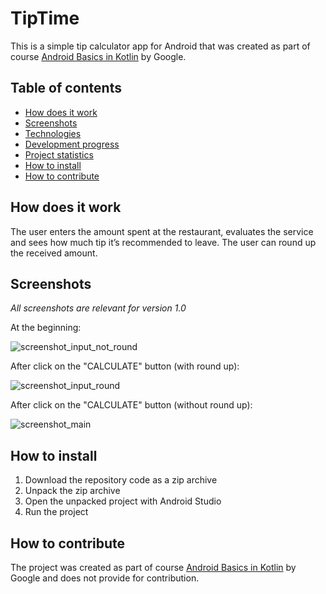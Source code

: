 # TipTime

This is a simple tip calculator app for Android that was created as part of
course [Android Basics in Kotlin](https://developer.android.com/courses/android-basics-kotlin/course)
by Google.

## Table of contents

- [How does it work](#How-does-it-work)
- [Screenshots](#Screenshots)
- [Technologies](#Technologies)
- [Development progress](#Development-progress)
- [Project statistics](#Project-statistics)
- [How to install](#How-to-install)
- [How to contribute](#How-to-contribute)

## How does it work

The user enters the amount spent at the restaurant, evaluates the service and sees how much tip it’s
recommended to leave. The user can round up the received amount.

## Screenshots

*All screenshots are relevant for version 1.0*

At the beginning:

![screenshot_input_not_round](https://user-images.githubusercontent.com/91304837/155702187-d6e7e643-e71b-4795-a0a6-772ca75fcf7c.png)

After click on the "CALCULATE" button (with round up):


![screenshot_input_round](https://user-images.githubusercontent.com/91304837/155702281-b5459cad-d4bb-4696-81cf-65d0b32f112d.png)

After click on the "CALCULATE" button (without round up):

![screenshot_main](https://user-images.githubusercontent.com/91304837/155702327-13267fe7-0dd6-4f5e-9135-64fed31a99f4.png)

## How to install

1. Download the repository code as a zip archive
2. Unpack the zip archive
3. Open the unpacked project with Android Studio
4. Run the project

## How to contribute

The project was created as part of
course [Android Basics in Kotlin](https://developer.android.com/courses/android-basics-kotlin/course)
by Google and does not provide for contribution.
